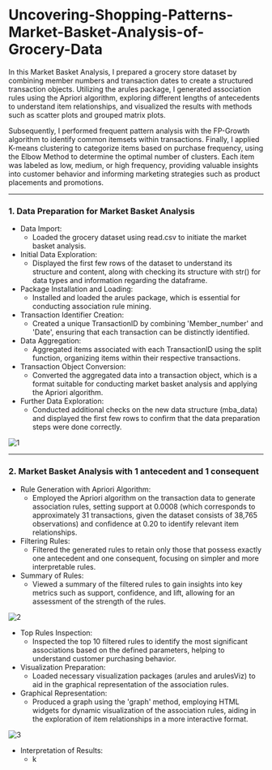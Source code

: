 # Uncovering-Shopping-Patterns-Market-Basket-Analysis-of-Grocery-Data
In this Market Basket Analysis, I prepared a grocery store dataset by combining member numbers and transaction dates to create a structured transaction objects. Utilizing the arules package, I generated association rules using the Apriori algorithm, exploring different lengths of antecedents to understand item relationships, and visualized the results with methods such as scatter plots and grouped matrix plots.

Subsequently, I performed frequent pattern analysis with the FP-Growth algorithm to identify common itemsets within transactions. Finally, I applied K-means clustering to categorize items based on purchase frequency, using the Elbow Method to determine the optimal number of clusters. Each item was labeled as low, medium, or high frequency, providing valuable insights into customer behavior and informing marketing strategies such as product placements and promotions.

--- 

### 1. Data Preparation for Market Basket Analysis
- Data Import:
  - Loaded the grocery dataset using read.csv to initiate the market basket analysis.
- Initial Data Exploration:
  - Displayed the first few rows of the dataset to understand its structure and content, along with checking its structure with str() for data types and information regarding the dataframe.
- Package Installation and Loading:
  - Installed and loaded the arules package, which is essential for conducting association rule mining.
- Transaction Identifier Creation:
  - Created a unique TransactionID by combining 'Member_number' and 'Date', ensuring that each transaction can be distinctly identified.
- Data Aggregation:
  - Aggregated items associated with each TransactionID using the split function, organizing items within their respective transactions.
- Transaction Object Conversion:
  - Converted the aggregated data into a transaction object, which is a format suitable for conducting market basket analysis and applying the Apriori algorithm. 
- Further Data Exploration:
  - Conducted additional checks on the new data structure (mba_data) and displayed the first few rows to confirm that the data preparation steps were done correctly.

![1](https://github.com/user-attachments/assets/f8c8bd2d-4aa4-4f14-b49a-6ae93a74e434)

--- 

### 2. Market Basket Analysis with 1 antecedent and 1 consequent
- Rule Generation with Apriori Algorithm:
  - Employed the Apriori algorithm on the transaction data to generate association rules, setting support at 0.0008 (which corresponds to approximately 31 transactions, given the dataset consists of 38,765 observations) and confidence at 0.20 to identify relevant item relationships.
- Filtering Rules:
  - Filtered the generated rules to retain only those that possess exactly one antecedent and one consequent, focusing on simpler and more interpretable rules.
- Summary of Rules:
  - Viewed a summary of the filtered rules to gain insights into key metrics such as support, confidence, and lift, allowing for an assessment of the strength of the rules.
 
![2](https://github.com/user-attachments/assets/980e91d4-5992-4aaf-b36a-5d0a154b023f) 

- Top Rules Inspection:
  - Inspected the top 10 filtered rules to identify the most significant associations based on the defined parameters, helping to understand customer purchasing behavior.
- Visualization Preparation:
  - Loaded necessary visualization packages (arules and arulesViz) to aid in the graphical representation of the association rules.
- Graphical Representation:
  - Produced a graph using the 'graph' method, employing HTML widgets for dynamic visualization of the association rules, aiding in the exploration of item relationships in a more interactive format.

![3](https://github.com/user-attachments/assets/37bd0cd0-e3fd-448e-bd42-1d9f08d98292)


- Interpretation of Results:
  - k


